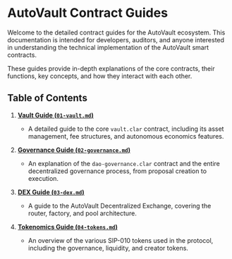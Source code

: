 # AutoVault Contract Guides

Welcome to the detailed contract guides for the AutoVault ecosystem. This documentation is intended for developers, auditors, and anyone interested in understanding the technical implementation of the AutoVault smart contracts.

These guides provide in-depth explanations of the core contracts, their functions, key concepts, and how they interact with each other.

## Table of Contents

1.  **[Vault Guide (`01-vault.md`)](./01-vault.md)**
    -   A detailed guide to the core `vault.clar` contract, including its asset management, fee structures, and autonomous economics features.

2.  **[Governance Guide (`02-governance.md`)](./02-governance.md)**
    -   An explanation of the `dao-governance.clar` contract and the entire decentralized governance process, from proposal creation to execution.

3.  **[DEX Guide (`03-dex.md`)](./03-dex.md)**
    -   A guide to the AutoVault Decentralized Exchange, covering the router, factory, and pool architecture.

4.  **[Tokenomics Guide (`04-tokens.md`)](./04-tokens.md)**
    -   An overview of the various SIP-010 tokens used in the protocol, including the governance, liquidity, and creator tokens.
